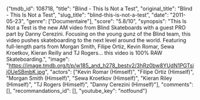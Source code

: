 {"tmdb_id": 108718, "title": "Blind - This Is Not a Test", "original_title": "Blind - This Is Not a Test", "slug_title": "blind-this-is-not-a-test", "date": "2011-05-23", "genre": ["Documentaire"], "score": "5.8/10", "synopsis": "This Is Not a Test is the new AM video from Blind Skateboards with a guest PRO part by Danny Cerezini. Focusing on the young gunz of the Blind team, this video pushes skateboarding to the next level around the world. Featuring full-length parts from Morgan Smith, Filipe Ortiz, Kevin Romar, Sewa Kroetkov, Kieran Reilly and TJ Rogers... this video is 100% RAW Skateboarding.", "image": "https://image.tmdb.org/t/p/w185_and_h278_bestv2/3hRz0bw8YUdN1PGTsij0UeSBmbK.jpg", "actors": ["Kevin Romar (Himself)", "Filipe Ortiz (Himself)", "Morgan Smith (Himself)", "Sewa Kroetkov (Himself)", "Kieran Riley (Himself)", "TJ Rogers (Himself)", "Danny Cerezini (Himself)"], "comments": [], "recommandations_id": [], "youtube_key": "notfound"}